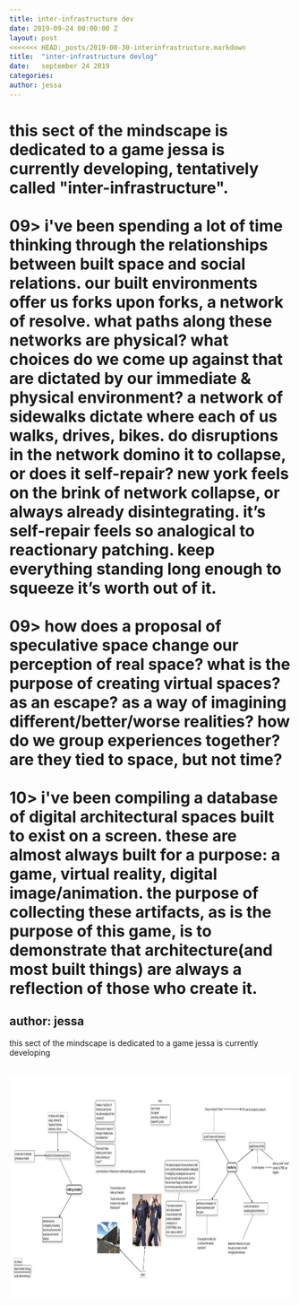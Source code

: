 ```yaml
---
title: inter-infrastructure dev
date: 2019-09-24 00:00:00 Z
layout: post
<<<<<<< HEAD:_posts/2019-08-30-interinfrastructure.markdown
title:  "inter-infrastructure devlog"
date:   september 24 2019
categories: 
author: jessa
---
```

this sect of the mindscape is dedicated to a game jessa is currently developing, tentatively called "inter-infrastructure". <br><br>
09> i've been spending a lot of time thinking through the relationships between built space and social relations. our built environments offer us forks upon forks, a network of resolve. what paths along these networks are physical? what choices do we come up against that are dictated by our immediate & physical environment? a network of sidewalks dictate where each of us walks, drives, bikes. do disruptions in the network domino it to collapse, or does it self-repair? new york feels on the brink of network collapse, or always already disintegrating. it’s self-repair feels so analogical to reactionary patching. keep everything standing long enough to squeeze it’s worth out of it.<br><br>
09> how does a proposal of speculative space change our perception of real space? what is the purpose of creating virtual spaces? as an escape? as a way of imagining different/better/worse realities? how do we group experiences together? are they tied to space, but not time?<br><br>
10> i've been compiling a database of digital architectural spaces built to exist on a screen. these are almost always built for a purpose: a game, virtual reality, digital image/animation. the purpose of collecting these artifacts, as is the purpose of this game, is to demonstrate that architecture(and most built things) are always a reflection of those who create it. <!-- <insert something here abt homogeny, and renee gladman influences! -->
=======
author: jessa
---
this sect of the mindscape is dedicated to a game jessa is currently developing
<br>
<br>
<p>
<img src="/images/mindmapweb.jpg" alt="mindmap" width="1300" height="400" >
</p>